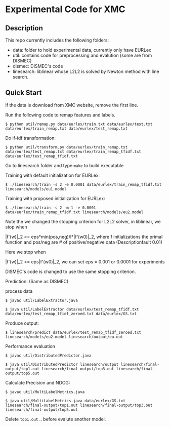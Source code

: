 # Experimental Code for XMC
## Description
This repo currently includes the following folders:
- data: folder to hold experimental data, currently only have EURLex
- util: contains code for preprocessing and evalution (some are from
  DISMEC)
- dismec: DISMEC's code
- linesearch: liblinear whose L2L2 is solved by Newton method with line
  search.

## Quick Start
If the data is download from XMC website, remove the first line.

Run the following code to remap features and labels.
  ```
  $ python util/remap.py data/eurlex/train.txt data/eurlex/test.txt data/eurlex/train_remap.txt data/eurlex/test_remap.txt
  ```
Do if-idf transformation:
  ```
  $ python util/transform.py data/eurlex/train_remap.txt data/eurlex/test_remap.txt data/eurlex/train_remap_tfidf.txt data/eurlex/test_remap_tfidf.txt
  ```
Go to linesearch folder and type `make` to build executable

Training with default initialization for EURLex:
  ```
  $ ./linesearch/train -s 2 -e 0.0001 data/eurlex/train_remap_tfidf.txt
linesearch/models/eu1.model
  ```
Training with proposed initialization for EURLex:
  ```
  $ ./linesearch/train -s 2 -m 1 -e 0.0001 data/eurlex/train_remap_tfidf.txt linesearch/models/eu2.model
  ```
Note the we changed the stopping criterion for L2L2 solver, in
liblinear, we stop when 

  |f'(w)|_2 <= eps\*min(pos,neg)/l\*|f'(w0)|_2,
  where f initializations the primal function and pos/neg are # of
  positive/negative data (Descriptionfault 0.01)

Here we stop when 

  |f'(w)|_2 <= eps|f'(w0)|_2, we can set eps = 0.001 or 0.0001 for experiments

DISMEC's code is changed to use the same stopping criterion.

Prediction: (Same as DISMEC)

process data
  ```
  $ javac util/LabelExtractor.java
  ```
  ```
  $ java util/LabelExtractor data/eurlex/test_remap_tfidf.txt data/eurlex/test_remap_tfidf_zeroed.txt data/eurlex/GS.txt
  ```
Produce output:
  ```
  $ linesearch/predict data/eurlex/test_remap_tfidf_zeroed.txt linesearch/models/eu2.model linesearch/output/eu.out
  ```
Performance evaluation
  ```
  $ javac util/DistributedPredictor.java
  ```
  ```
  $ java util/DistributedPredictor linesearch/output linesearch/final-output/top1.out linesearch/final-output/top3.out linesearch/final-output/top5.out
  ```
Calculate Precision and NDCG:
  ```
  $ javac util/MultiLabelMetrics.java
  ```
  ```
  $ java util/MultiLabelMetrics.java data/eurlex/GS.txt linesearch/final-output/top1.out linesearch/final-output/top3.out linesearch/final-output/top5.out
  ```

Delete `top1.out` .. before evalute another model. 


